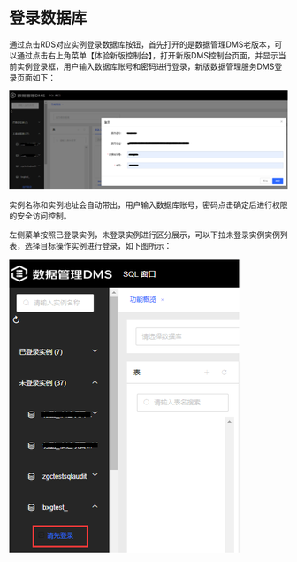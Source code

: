 # 登录数据库 

通过点击RDS对应实例登录数据库按钮，首先打开的是数据管理DMS老版本，可以通过点击右上角菜单【体验新版控制台】，打开新版DMS控制台页面，并显示当前实例登录框，用户输入数据库账号和密码进行登录，新版数据管理服务DMS登录页面如下：

![](../../image/DMS/login-database1.png)

实例名称和实例地址会自动带出，用户输入数据库账号，密码点击确定后进行权限的安全访问控制。

左侧菜单按照已登录实例，未登录实例进行区分展示，可以下拉未登录实例实例列表，选择目标操作实例进行登录，如下图所示：

![](../../image/DMS/login-database2.png)


